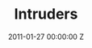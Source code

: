 ---
title: Intruders
img: "/uploads/shaheen-baig-casting-intruders.jpg"
date: 2011-01-27 00:00:00 Z
categories:
- film
tags:
- recent
director: Juan Carlos Fresnadillo
with: Clive Owen, Carice van Houten, Daniel Bruhl
imdb: "http://www.imdb.com/title/tt1634121/"
video: q4fkoj0rg7
layout: project
---